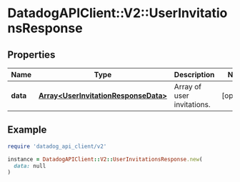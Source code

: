 # DatadogAPIClient::V2::UserInvitationsResponse

## Properties

| Name | Type | Description | Notes |
| ---- | ---- | ----------- | ----- |
| **data** | [**Array&lt;UserInvitationResponseData&gt;**](UserInvitationResponseData.md) | Array of user invitations. | [optional] |

## Example

```ruby
require 'datadog_api_client/v2'

instance = DatadogAPIClient::V2::UserInvitationsResponse.new(
  data: null
)
```


